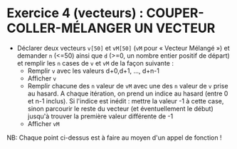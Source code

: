 # Exercice 4 (vecteurs) : COUPER-COLLER-MÉLANGER UN VECTEUR

+ Déclarer deux vecteurs `v[50]` et `vM[50]` (`vM` pour « Vecteur Mélangé ») et demander `n` (<=50) ainsi que `d` (>=0, un nombre entier positif de départ) et remplir les `n` cases de `v` et `vM` de la façon suivante :
  + Remplir `v` avec les valeurs d+0,d+1, ..., d+n-1 
  + Afficher `v`
  + Remplir chacune des `n` valeur de `vM` avec une des `n` valeur de `v` prise au hasard. A chaque itération, on prend un indice au hasard (entre 0 et n-1 inclus). Si l'indice est inédit : mettre la valeur -1 à cette case, sinon parcourir le reste du vecteur (et éventuellement le début) jusqu'à trouver la première valeur différente de -1 
  + Afficher `vM`

NB: Chaque point ci-dessus est à faire au moyen d'un appel de fonction !